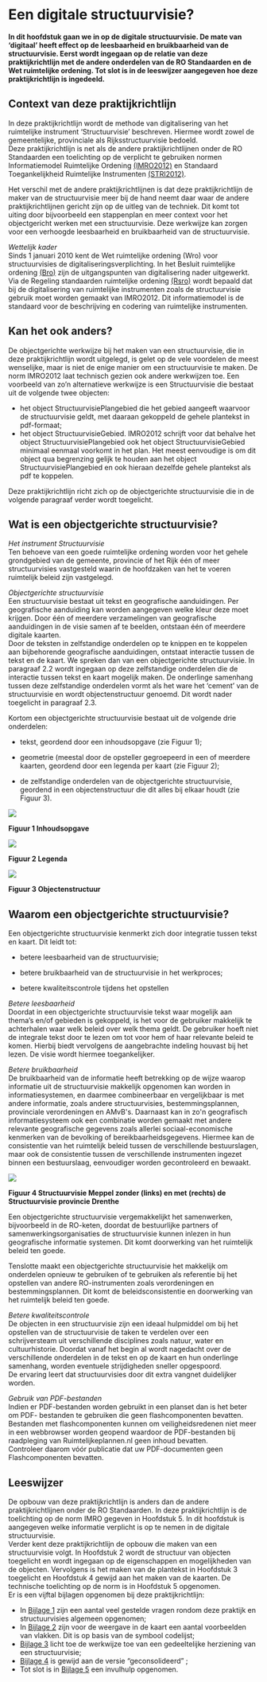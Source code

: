 # Een digitale structuurvisie?

**In dit hoofdstuk gaan we in op de digitale structuurvisie. De mate van
‘digitaal’ heeft effect op de leesbaarheid en bruikbaarheid van de
structuurvisie. Eerst wordt ingegaan op de relatie van deze praktijkrichtlijn
met de andere onderdelen van de RO Standaarden en de Wet ruimtelijke ordening.
Tot slot is in de leeswijzer aangegeven hoe deze praktijkrichtlijn is ingedeeld.**

## Context van deze praktijkrichtlijn 

In deze praktijkrichtlijn wordt de methode van digitalisering van het
ruimtelijke instrument ‘Structuurvisie’ beschreven. Hiermee wordt zowel de
gemeentelijke, provinciale als Rijksstructuurvisie bedoeld.  
Deze praktijkrichtlijn is net als de andere praktijkrichtlijnen onder de RO
Standaarden een toelichting op de verplicht te gebruiken normen Informatiemodel
Ruimtelijke Ordening [(IMRO2012)](https://www.geonovum.nl/geo-standaarden/ro-standaarden-ruimtelijke-ordening/informatiemodel-ruimtelijke-ordening-imro2012) en Standaard Toegankelijkheid Ruimtelijke
Instrumenten [(STRI2012)](https://www.geonovum.nl/geo-standaarden/ro-standaarden-ruimtelijke-ordening/standaard-toegankelijkheid-ruimtelijke).

Het verschil met de andere praktijkrichtlijnen is dat deze praktijkrichtlijn de
maker van de structuurvisie meer bij de hand neemt daar waar de andere
praktijkrichtlijnen gericht zijn op de uitleg van de techniek. Dit komt tot
uiting door bijvoorbeeld een stappenplan en meer context voor het objectgericht
werken met een structuurvisie. Deze werkwijze kan zorgen voor een verhoogde
leesbaarheid en bruikbaarheid van de structuurvisie.

*Wettelijk kader*  
Sinds 1 januari 2010 kent de Wet ruimtelijke ordening (Wro) voor structuurvisies
de digitaliseringsverplichting. In het Besluit ruimtelijke ordening [(Bro)](http://wetten.overheid.nl/BWBR0023798)
zijn de uitgangspunten van digitalisering nader uitgewerkt. Via de Regeling
standaarden ruimtelijke ordening [(Rsro)](http://wetten.overheid.nl/BWBR0031829) wordt bepaald dat bij de
digitalisering van ruimtelijke instrumenten zoals de structuurvisie gebruik moet
worden gemaakt van IMRO2012. Dit informatiemodel is de standaard voor de
beschrijving en codering van ruimtelijke instrumenten.

## Kan het ook anders? 
De objectgerichte werkwijze bij het maken van een structuurvisie, die in deze
praktijkrichtlijn wordt uitgelegd, is gelet op de vele voordelen de meest
wenselijke, maar is niet de enige manier om een structuurvisie te maken. De norm
IMRO2012 laat technisch gezien ook andere werkwijzen toe. Een voorbeeld van zo’n
alternatieve werkwijze is een Structuurvisie die bestaat uit de volgende twee
objecten:  
-   het object StructuurvisiePlangebied die het gebied aangeeft waarvoor de
    structuurvisie geldt, met daaraan gekoppeld de gehele plantekst in
    pdf-formaat;  
-   het object StructuurvisieGebied. IMRO2012 schrijft voor dat behalve het
    object StructuurvisiePlangebied ook het object StructuurvisieGebied minimaal
    eenmaal voorkomt in het plan. Het meest eenvoudige is om dit object qua
    begrenzing gelijk te houden aan het object StructuurvisiePlangebied en ook
    hieraan dezelfde gehele plantekst als pdf te koppelen.

Deze praktijkrichtlijn richt zich op de objectgerichte structuurvisie die in de
volgende paragraaf verder wordt toegelicht.

## Wat is een objectgerichte structuurvisie? 

*Het instrument Structuurvisie*  
Ten behoeve van een goede ruimtelijke ordening worden voor het gehele
grondgebied van de gemeente, provincie of het Rijk één of meer structuurvisies
vastgesteld waarin de hoofdzaken van het te voeren ruimtelijk beleid zijn
vastgelegd.

*Objectgerichte structuurvisie*  
Een structuurvisie bestaat uit tekst en geografische aanduidingen. Per
geografische aanduiding kan worden aangegeven welke kleur deze moet krijgen.
Door één of meerdere verzamelingen van geografische aanduidingen in de visie
samen af te beelden, ontstaan één of meerdere digitale kaarten.  
Door de teksten in zelfstandige onderdelen op te knippen en te koppelen aan
bijbehorende geografische aanduidingen, ontstaat interactie tussen de tekst en
de kaart. We spreken dan van een objectgerichte structuurvisie. In paragraaf 2.2
wordt ingegaan op deze zelfstandige onderdelen die de interactie tussen tekst en
kaart mogelijk maken. De onderlinge samenhang tussen deze zelfstandige
onderdelen vormt als het ware het ‘cement’ van de structuurvisie en wordt
objectenstructuur genoemd. Dit wordt nader toegelicht in paragraaf 2.3.

Kortom een objectgerichte structuurvisie bestaat uit de volgende drie
onderdelen:

-   tekst, geordend door een inhoudsopgave (zie Figuur 1);

-   geometrie (meestal door de opsteller gegroepeerd in een of meerdere kaarten,
    geordend door een legenda per kaart (zie Figuur 2);

-   de zelfstandige onderdelen van de objectgerichte structuurvisie, geordend in
    een objectenstructuur die dit alles bij elkaar houdt (zie Figuur 3).

![](media/71cf7145db0a80bbb56efd3b7255ebed.png)

**Figuur 1 Inhoudsopgave**

![](media/3a0957c6bc7280d7bc622bb816d926c8.png)

**Figuur 2 Legenda**

![](media/4a47f09c1cce8c6836d8eb89ff0a75d9.png)

**Figuur 3 Objectenstructuur**

## Waarom een objectgerichte structuurvisie? 

Een objectgerichte structuurvisie kenmerkt zich door integratie tussen tekst en
kaart. Dit leidt tot:

-   betere leesbaarheid van de structuurvisie;

-   betere bruikbaarheid van de structuurvisie in het werkproces;

-   betere kwaliteitscontrole tijdens het opstellen

*Betere leesbaarheid*  
Doordat in een objectgerichte structuurvisie tekst waar mogelijk aan thema’s
en/of gebieden is gekoppeld, is het voor de gebruiker makkelijk te achterhalen
waar welk beleid over welk thema geldt. De gebruiker hoeft niet de integrale
tekst door te lezen om tot voor hem of haar relevante beleid te komen. Hierbij
biedt vervolgens de aangebrachte indeling houvast bij het lezen. De visie wordt
hiermee toegankelijker.

*Betere bruikbaarheid*  
De bruikbaarheid van de informatie heeft betrekking op de wijze waarop
informatie uit de structuurvisie makkelijk opgenomen kan worden in
informatiesystemen, en daarmee combineerbaar en vergelijkbaar is met andere
informatie, zoals andere structuurvisies, bestemmingsplannen, provinciale
verordeningen en AMvB's. Daarnaast kan in zo'n geografisch informatiesysteem ook
een combinatie worden gemaakt met andere relevante geografische gegevens zoals
allerlei sociaal-economische kenmerken van de bevolking of
bereikbaarheidsgegevens. Hiermee kan de consistentie van het ruimtelijk beleid
tussen de verschillende bestuurslagen, maar ook de consistentie tussen de
verschillende instrumenten ingezet binnen een bestuurslaag, eenvoudiger worden
gecontroleerd en bewaakt.

![](media/f17d7cab1b9a4fc98796e32c33658e6d.png)

**Figuur 4 Structuurvisie Meppel zonder (links) en met (rechts) de
Structuurvisie provincie Drenthe**

Een objectgerichte structuurvisie vergemakkelijkt het samenwerken, bijvoorbeeld
in de RO-keten, doordat de bestuurlijke partners of samenwerkingsorganisaties de
structuurvisie kunnen inlezen in hun geografische informatie systemen. Dit komt
doorwerking van het ruimtelijk beleid ten goede.

Tenslotte maakt een objectgerichte structuurvisie het makkelijk om onderdelen
opnieuw te gebruiken of te gebruiken als referentie bij het opstellen van andere
RO-instrumenten zoals verordeningen en bestemmingsplannen. Dit komt de
beleidsconsistentie en doorwerking van het ruimtelijk beleid ten goede.

*Betere kwaliteitscontrole*  
De objecten in een structuurvisie zijn een ideaal hulpmiddel om bij het
opstellen van de structuurvisie de taken te verdelen over een schrijversteam uit
verschillende disciplines zoals natuur, water en cultuurhistorie. Doordat vanaf
het begin al wordt nagedacht over de verschillende onderdelen in de tekst en op
de kaart en hun onderlinge samenhang, worden eventuele strijdigheden sneller
opgespoord.  
De ervaring leert dat structuurvisies door dit extra vangnet duidelijker worden.

*Gebruik van PDF-bestanden*  
Indien er PDF-bestanden worden gebruikt in een planset dan is het beter om PDF-
bestanden te gebruiken die geen flashcomponenten bevatten. Bestanden met
flashcomponenten kunnen om veiligheidsredenen niet meer in een webbrowser worden
geopend waardoor de PDF-bestanden bij raadpleging van Ruimtelijkeplannen.nl geen
inhoud bevatten.  
Controleer daarom vóór publicatie dat uw PDF-documenten geen Flashcomponenten
bevatten.

## Leeswijzer 

De opbouw van deze praktijkrichtlijn is anders dan de andere praktijkrichtlijnen
onder de RO Standaarden. In deze praktijkrichtlijn is de toelichting op de norm
IMRO gegeven in Hoofdstuk 5. In dit hoofdstuk is aangegeven welke informatie
verplicht is op te nemen in de digitale structuurvisie.  
Verder kent deze praktijkrichtlijn de opbouw die maken van een structuurvisie
volgt. In Hoofdstuk 2 wordt de structuur van objecten toegelicht en wordt
ingegaan op de eigenschappen en mogelijkheden van de objecten. Vervolgens is het
maken van de plantekst in Hoofdstuk 3 toegelicht en Hoofdstuk 4 gewijd aan het
maken van de kaarten. De technische toelichting op de norm is in Hoofdstuk 5
opgenomen.  
Er is een vijftal bijlagen opgenomen bij deze praktijkrichtlijn:  
-   In [Bijlage 1](#B01) zijn een aantal veel gestelde vragen rondom deze praktijk en
    structuurvisies algemeen opgenomen;  
-   In [Bijlage 2](#B02) zijn voor de weergave in de kaart een aantal voorbeelden van
    vlakken. Dit is op basis van de symbool codelijst;  
-   [Bijlage 3](#B03) licht toe de werkwijze toe van een gedeeltelijke herziening van
    een structuurvisie;  
-   [Bijlage 4](#B04) is gewijd aan de versie “geconsolideerd” ;  
-   Tot slot is in [Bijlage 5](#B05) een invulhulp opgenomen.
